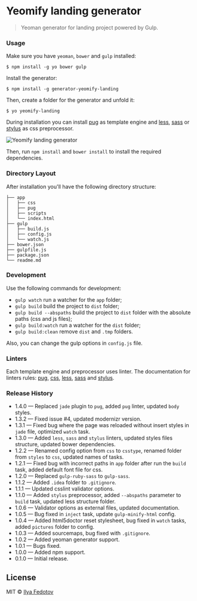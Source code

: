 # Yeomify landing generator

> Yeoman generator for landing project powered by Gulp.

### Usage

Make sure you have `yeoman`, `bower` and `gulp` installed:

```
$ npm install -g yo bower gulp
```

Install the generator:

```
$ npm install -g generator-yeomify-landing
```

Then, create a folder for the generator and unfold it:

```
$ yo yeomify-landing
```

During installation you can install [pug](https://pugjs.org) as template engine and [less](http://lesscss.org), [sass](http://sass-lang.com) or [stylus](https://learnboost.github.io/stylus/) as css preprocessor.

![Yeomify landing generator](http://fedotov.work/yeomify/yeomify-bash.png)

Then, run `npm install` and `bower install` to install the required dependencies.

### Directory Layout

After installation you'll have the following directory structure:

```
├── app
│   ├── css
│   ├── pug
│   ├── scripts
│   └── index.html
├── gulp
│   ├── build.js
│   ├── config.js
│   └── watch.js
├── bower.json
├── gulpfile.js
├── package.json
└── readme.md
```

### Development

Use the following commands for development:

* `gulp watch` run a watcher for the `app` folder;
* `gulp build` build the project to `dist` folder;
* `gulp build --abspaths` build the project to `dist` folder with the absolute paths (css and js files);
* `gulp build:watch` run a watcher for the `dist` folder;
* `gulp build:clean` remove `dist` and `.tmp` folders.

Also, you can change the gulp options in `config.js` file.

### Linters

Each template engine and preprocessor uses linter. The documentation for linters rules: [pug](https://github.com/pugjs/pug-lint/blob/master/docs/rules.md), [css](https://github.com/CSSLint/csslint/wiki/Rules-by-ID), [less](https://github.com/lesshint/lesshint/blob/master/lib/linters/README.md), [sass](https://github.com/sasstools/sass-lint/tree/master/docs/rules) and [stylus](https://github.com/rossPatton/stylint#options).

### Release History

* 1.4.0 — Replaced `jade` plugin to `pug`, added `pug` linter, updated `body` styles.
* 1.3.2 — Fixed issue #4, updated modernizr version.
* 1.3.1 — Fixed bug where the page was reloaded without insert styles in `jade` file, optimized `watch` task.
* 1.3.0 — Added `less`, `sass` and `stylus` linters, updated styles files structure, updated bower dependencies.
* 1.2.2 — Renamed config option from `css` to `csstype`, renamed folder from `styles` to `css`, updated names of tasks.
* 1.2.1 — Fixed bug with incorrect paths in `app` folder after run the `build` task, added default font file for css.
* 1.2.0 — Replaced `gulp-ruby-sass` to `gulp-sass`.
* 1.1.2 — Added `.idea` folder to `.gitignore`.
* 1.1.1 — Updated csslint validator options.
* 1.1.0 — Added `stylus` preprocessor, added `--abspaths` parameter to `build` task, updated less structure folder.
* 1.0.6 — Validator options as external files, updated documentation.
* 1.0.5 — Bug fixed in `inject` task, update `gulp-minify-html` config.
* 1.0.4 — Added html5doctor reset stylesheet, bug fixed in `watch` tasks, added `pictures` folder to config.
* 1.0.3 — Added sourcemaps, bug fixed with `.gitignore`.
* 1.0.2 — Added yeoman generator support.
* 1.0.1 — Bugs fixed.
* 1.0.0 — Added npm support.
* 0.1.0 — Initial release.

## License

MIT © [Ilya Fedotov](http://fedotov.me)